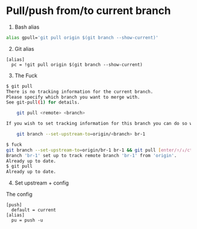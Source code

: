 # Pull/push from/to current branch

1. Bash alias

```bash
alias gpull='git pull origin $(git branch --show-current)'
```

2. Git alias

```gitconfig
[alias]
  pc = !git pull origin $(git branch --show-current)
```

3. The Fuck

```bash
$ git pull
There is no tracking information for the current branch.
Please specify which branch you want to merge with.
See git-pull(1) for details.

    git pull <remote> <branch>

If you wish to set tracking information for this branch you can do so with:

    git branch --set-upstream-to=origin/<branch> br-1

$ fuck
git branch --set-upstream-to=origin/br-1 br-1 && git pull [enter/↑/↓/ctrl+c]
Branch 'br-1' set up to track remote branch 'br-1' from 'origin'.
Already up to date.
$ git pull
Already up to date.
```

4. Set upstream + config

The config
```gitconfig
[push]
  default = current
[alias]
  pu = push -u
```
